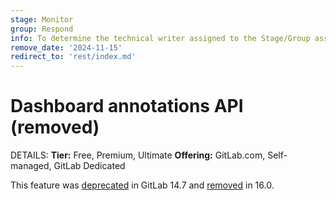 ```yaml
---
stage: Monitor
group: Respond
info: To determine the technical writer assigned to the Stage/Group associated with this page, see https://handbook.gitlab.com/handbook/product/ux/technical-writing/#assignments
remove_date: '2024-11-15'
redirect_to: 'rest/index.md'
---
```


# Dashboard annotations API (removed)

DETAILS:
**Tier:** Free, Premium, Ultimate
**Offering:** GitLab.com, Self-managed, GitLab Dedicated

This feature was [deprecated](https://gitlab.com/gitlab-org/gitlab/-/issues/346541) in GitLab 14.7
and [removed](https://gitlab.com/gitlab-org/gitlab/-/issues/397138) in 16.0.
